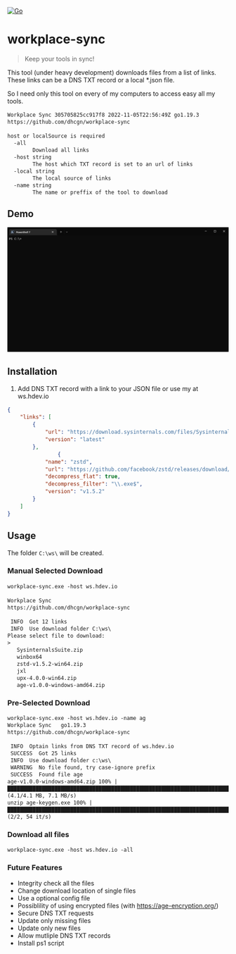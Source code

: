 [![Go](https://github.com/dhcgn/workplace-sync/actions/workflows/go.yml/badge.svg)](https://github.com/dhcgn/workplace-sync/actions/workflows/go.yml)

# workplace-sync
 
> Keep your tools in sync!

This tool (under heavy development) downloads files from a list of links. These links can be a DNS TXT record or a local *.json file.

So I need only this tool on every of my computers to access easy all my tools.

```
Workplace Sync 305705825cc917f8 2022-11-05T22:56:49Z go1.19.3
https://github.com/dhcgn/workplace-sync

host or localSource is required
  -all
        Download all links
  -host string
        The host which TXT record is set to an url of links
  -local string
        The local source of links
  -name string
        The name or preffix of the tool to download
```

## Demo

![](docs/assets/demo.gif)

## Installation

1. Add DNS TXT record with a link to your JSON file or use my at ws.hdev.io

```json
{
    "links": [
        {
            "url": "https://download.sysinternals.com/files/SysinternalsSuite.zip",
            "version": "latest"
        },
                {
            "name": "zstd",
            "url": "https://github.com/facebook/zstd/releases/download/v1.5.2/zstd-v1.5.2-win64.zip",
            "decompress_flat": true,
            "decompress_filter": "\\.exe$",
            "version": "v1.5.2"
        }
    ]
}
```

## Usage

The folder `C:\ws\` will be created.

### Manual Selected Download

```
workplace-sync.exe -host ws.hdev.io

Workplace Sync  
https://github.com/dhcgn/workplace-sync

 INFO  Got 12 links
 INFO  Use download folder C:\ws\
Please select file to download:
>
   SysinternalsSuite.zip                    
   winbox64                                 
   zstd-v1.5.2-win64.zip                    
   jxl                                      
   upx-4.0.0-win64.zip                      
   age-v1.0.0-windows-amd64.zip
```
### Pre-Selected Download

```
workplace-sync.exe -host ws.hdev.io -name ag
Workplace Sync   go1.19.3
https://github.com/dhcgn/workplace-sync

 INFO  Optain links from DNS TXT record of ws.hdev.io
 SUCCESS  Got 25 links
 INFO  Use download folder c:\ws\
 WARNING  No file found, try case-ignore prefix
 SUCCESS  Found file age
age-v1.0.0-windows-amd64.zip 100% |████████████████████████████████████████████████████████████████████████████████████| (4.1/4.1 MB, 7.1 MB/s)        
unzip age-keygen.exe 100% |████████████████████████████████████████████████████████████████████████████████████████████████████| (2/2, 54 it/s)    
```

### Download all files

```
workplace-sync.exe -host ws.hdev.io -all
```

### Future Features

- Integrity check all the files
- Change download location of single files 
- Use a optional config file
- Possiblility of using encrypted files (with https://age-encryption.org/)
- Secure DNS TXT requests
- Update only missing files
- Update only new files
- Allow mutliple DNS TXT records
- Install ps1 script
